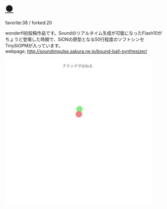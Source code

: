 # [●](http://wonderfl.net/c/viWw)

favorite:38 / forked:20

wonderfl初投稿作品です。Soundのリアルタイム生成が可能になったFlash10がちょうど登場した時期で、SiONの原型となる50行程度のソフトシンセTinySiOPMが入っています。  
webpage; http://soundimpulse.sakura.ne.jp/bound-ball-synthesizer/

![thumbnail](./thumbnail.jpg)
